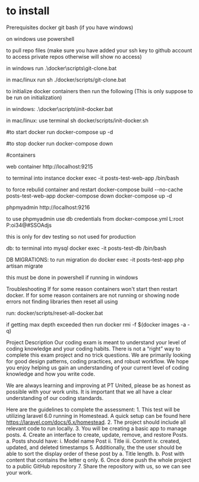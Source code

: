 # to install

Prerequisites
docker
git bash (if you have windows)


on windows
use powershell

to pull repo files (make sure you have added your ssh key to github account to access private repos otherwise will show no access)

in windows run 
.\docker\scripts\git-clone.bat

in mac/linux run 
sh ./docker/scripts/git-clone.bat



to initialize docker containers then run the following (This is only suppose to be run on initialization)

in windows:
.\docker\scripts\init-docker.bat


in mac/linux:
use terminal
sh docker/scripts/init-docker.sh


#to start docker run
docker-compose up -d


#to stop docker run
docker-compose down



#containers

web container
http://localhost:9215

to terminal into instance
docker exec -it posts-test-web-app /bin/bash

to force rebulid container and restart
docker-compose build --no-cache posts-test-web-app
docker-compose down
docker-compose up -d



phpmyadmin
http://localhost:9216

to use phpmyadmin use db credentials from docker-compose.yml
L:root
P:oi34@#SSOAdjs

this is only for dev testing so not used for production


db:
to terminal into mysql
docker exec -it posts-test-db /bin/bash


DB MIGRATIONS:
to run migration do
docker exec -it posts-test-app php artisan migrate

this must be done in powershell if running in windows



Troubleshooting
If for some reason containers won't start then restart docker.
If for some reason containers are not running or showing node errors not finding libraries then reset all using

run:
docker/scripts/reset-all-docker.bat


if getting max depth exceeded then run
docker rmi -f $(docker images -a -q)


Project Description
Our coding exam is meant to understand your level of coding knowledge and your coding habits. There is not a “right” way to complete this exam project and no trick questions. We are primarily looking for good design patterns, coding practices, and robust workflow. We hope you enjoy helping us gain an understanding of your current level of coding knowledge and how you write code.

We are always learning and improving at PT United, please be as honest as possible with your work units. It is important that we all have a clear understanding of our coding standards.

Here are the guidelines to complete the assessment:
    1. This test will be utilizing laravel 6.0 running in Homestead. A quick setup can be found here https://laravel.com/docs/6.x/homestead.
    2. The project should include all relevant code to run locally.
    3. You will be creating a basic app to manage posts.
    4. Create an interface to create, update, remove, and restore Posts.
        a. Posts should have:
            i. Model name Post
            ii. Title
            iii. Content
            iv. created, updated, and deleted timestamps
    5. Additionally, the the user should be able to sort the display order of these post by
        a. Title length.
        b. Post with content that contains the letter q only.
    6. Once done push the whole project to a public GitHub repository
    7. Share the repository with us, so we can see your work.
